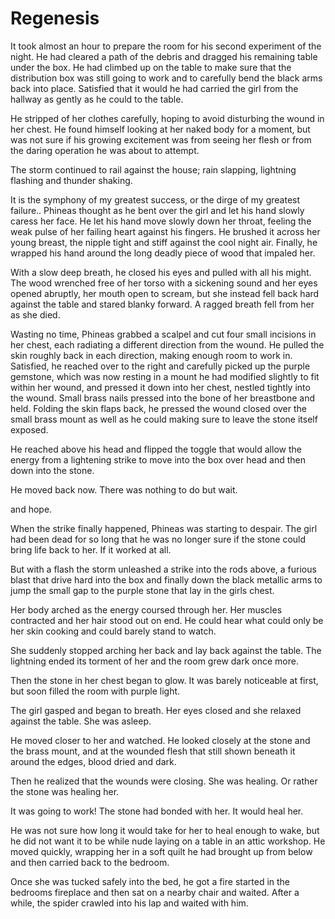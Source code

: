 #  Regenesis


It took almost an hour to prepare the room for his second experiment of the night. He had cleared a path of the debris and dragged his remaining table under the box. He had climbed up on the table to make sure that the distribution box was still going to work and to carefully bend the black arms back into place. Satisfied that it would he had carried the girl from the hallway as gently as he could to the table. 

He stripped of her clothes carefully, hoping to avoid disturbing the wound in her chest. He found himself looking at her naked body for a moment, but was not sure if his growing excitement was from seeing her flesh or from the daring operation he was about to attempt.

The storm continued to rail against the house; rain slapping, lightning flashing and thunder shaking. 

It is the symphony of my greatest success, or the dirge of my greatest failure..  Phineas thought as he bent over the girl and let his hand slowly caress her face. He let his hand move slowly down her throat, feeling the weak pulse of her failing heart against his fingers. He brushed it across her young breast, the nipple tight and stiff against the cool night air. Finally, he wrapped his hand around the long deadly piece of wood that impaled her. 

With a slow deep breath, he closed his eyes and pulled with all his might. The wood wrenched free of her torso with a sickening sound and her eyes opened abruptly, her mouth open to scream, but she instead fell back hard against the table and stared blanky forward. A ragged breath fell from her as she died.

Wasting no time, Phineas grabbed a scalpel and cut four small incisions in her chest, each radiating a different direction from the wound. He pulled the skin roughly back in each direction, making enough room to work in. Satisfied, he reached over to the right and carefully picked up the purple gemstone, which was now resting in a mount he had modified slightly to fit within her wound, and pressed it down into her chest, nestled tightly into the wound. Small brass nails pressed into the bone of her breastbone and held. Folding the skin flaps back, he pressed the wound closed over the small brass mount as well as he could making sure to leave the stone itself exposed.

He reached above his head and flipped the toggle that would allow the energy from a lightening strike to move into the box over head and then down into the stone. 

He moved back now. There was nothing to do but wait. 

and hope.

When the strike finally happened, Phineas was starting to despair. The girl had been dead for so long that he was no longer sure if the stone could bring life back to her. If it worked at all. 

But with a flash the storm unleashed a strike into the rods above, a furious blast that drive hard into the box and finally down the black metallic arms to jump the small gap to the purple stone that lay in the girls chest.

Her body arched as the energy coursed through her. Her muscles contracted and her hair stood out on end. He could hear what could only be her skin cooking and could barely stand to watch. 

She suddenly stopped arching her back and lay back against the table. The lightning ended its torment of her and the room grew dark once more. 

Then the stone in her chest began to glow. It was barely noticeable at first, but soon filled the room with purple light.

The girl gasped and began to breath. Her eyes closed and she relaxed against the table. She was asleep.

He moved closer to her and watched. He looked closely at the stone and the brass mount, and at the wounded flesh that still shown beneath it around the edges, blood dried and dark.

Then he realized that the wounds were closing. She was healing. Or rather the stone was healing her.

It was going to work! The stone had bonded with her. It would heal her. 

He was not sure how long it would take for her to heal enough to wake, but he did not want it to be while nude laying on a table in an attic workshop. He moved quickly, wrapping her in a soft quilt he had brought up from below and then carried back to the bedroom. 

Once she was tucked safely into the bed, he got a fire started in the bedrooms fireplace and then sat on a nearby chair and waited. After a while, the spider crawled into his lap and waited with him. 
